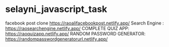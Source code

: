 # selayni_javascript_task
facebook post clone
https://raoalifacebookpost.netlify.app/
Search Engine :
https://raosearchengine.netlify.app/
COMPLETE QUIZ APP:
https://raoquizapp.netlify.app/
RANDOM PASSWORD GENERATOR:
https://randompasswordgeneratorurl.netlify.app/
